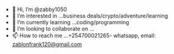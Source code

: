 - 👋 Hi, I’m @zabby1050
- 👀 I’m interested in ...business deals/crypto/adventure/learning
- 🌱 I’m currently learning ...coding/programming
- 💞️ I’m looking to collaborate on ...
- 📫 How to reach me ...+254700021265- whatsapp, email: zablonfrank120@gmail.com

<!---
zabby1050/zabby1050 is a ✨ special ✨ repository because its `README.md` (this file) appears on your GitHub profile.
You can click the Preview link to take a look at your changes.
--->
